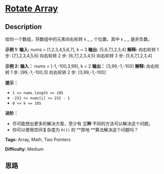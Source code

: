 # [Rotate Array][title]

## Description

给你一个数组，将数组中的元素向右轮转 `k` _ _ 个位置，其中 `k` _ _ 是非负数。



**示例 1:**
            **输入:** nums = [1,2,3,4,5,6,7], k = 3    **输出:** [5,6,7,1,2,3,4]    **解释:**    向右轮转 1 步: [7,1,2,3,4,5,6]    向右轮转 2 步: [6,7,1,2,3,4,5]    向右轮转 3 步: [5,6,7,1,2,3,4]    

**示例  2:**
            **输入：** nums = [-1,-100,3,99], k = 2    **输出：** [3,99,-1,-100]    **解释:**     向右轮转 1 步: [99,-1,-100,3]    向右轮转 2 步: [3,99,-1,-100]



**提示：**

  * `1 <= nums.length <= 105`
  * `-231 <= nums[i] <= 231 - 1`
  * `0 <= k <= 105`



**进阶：**

  * 尽可能想出更多的解决方案，至少有 **三种** 不同的方法可以解决这个问题。
  * 你可以使用空间复杂度为 `O(1)` 的  **原地  **算法解决这个问题吗？


**Tags:** Array, Math, Two Pointers

**Difficulty:** Medium

## 思路

[title]: https://leetcode-cn.com/problems/rotate-array
